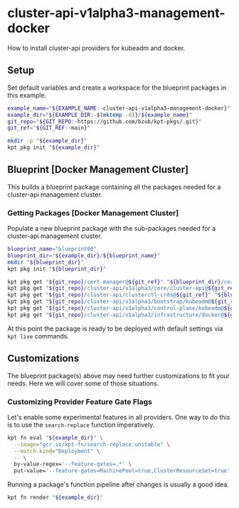 # cluster-api-v1alpha3-management-docker

How to install cluster-api providers for kubeadm and docker.

## Setup

Set default variables and create a workspace for the blueprint packages in this example.

<!-- @initializeWorkspace @clusterapi @v1alpha3 @management @docker @test -->
```sh
example_name="${EXAMPLE_NAME:-cluster-api-v1alpha3-management-docker}"
example_dir="${EXAMPLE_DIR:-$(mktemp -d)}/${example_name}"
git_repo="${GIT_REPO:-https://github.com/bzub/kpt-pkgs/.git}"
git_ref="${GIT_REF:-main}"

mkdir -p "${example_dir}"
kpt pkg init "${example_dir}"
```

## Blueprint [Docker Management Cluster]

This builds a blueprint package containing all the packages needed for a cluster-api management cluster.

### Getting Packages [Docker Management Cluster]

Populate a new blueprint package with the sub-packages needed for a cluster-api management cluster.

<!-- @gettingPackages @clusterapi @v1alpha3 @management @docker @test -->
```sh
blueprint_name="blueprint00"
blueprint_dir="${example_dir}/${blueprint_name}"
mkdir "${blueprint_dir}"
kpt pkg init "${blueprint_dir}"

kpt pkg get "${git_repo}/cert-manager@${git_ref}" "${blueprint_dir}/cert-manager"
kpt pkg get "${git_repo}/cluster-api/v1alpha3/core/cluster-api@${git_ref}" "${blueprint_dir}/cluster-api-core"
kpt pkg get "${git_repo}/cluster-api/clusterctl-crds@${git_ref}" "${blueprint_dir}/clusterctl-crds"
kpt pkg get "${git_repo}/cluster-api/v1alpha3/bootstrap/kubeadm@${git_ref}" "${blueprint_dir}/bootstrap-kubeadm"
kpt pkg get "${git_repo}/cluster-api/v1alpha3/control-plane/kubeadm@${git_ref}" "${blueprint_dir}/control-plane-kubeadm"
kpt pkg get "${git_repo}/cluster-api/v1alpha3/infrastructure/docker@${git_ref}" "${blueprint_dir}/infrastructure-docker"
```

At this point the package is ready to be deployed with default settings via `kpt live` commands.

## Customizations

The blueprint package(s) above may need further customizations to fit your needs.
Here we will cover some of those situations.

### Customizing Provider Feature Gate Flags

Let's enable some experimental features in all providers.
One way to do this is to use the `search-replace` function imperatively.

<!-- @enableFeatureGates @clusterapi @v1alpha3 @management @docker @test -->
```sh
kpt fn eval "${example_dir}" \
  --image="gcr.io/kpt-fn/search-replace:unstable" \
  --match-kind="Deployment" \
  -- \
  by-value-regex='--feature-gates=.*' \
  put-value='--feature-gates=MachinePool=true,ClusterResourceSet=true'
```

Running a package's function pipeline after changes is usually a good idea.

<!-- @enableFeatureGatesRender @clusterapi @v1alpha3 @management @docker @test -->
```sh
kpt fn render "${example_dir}"
```
